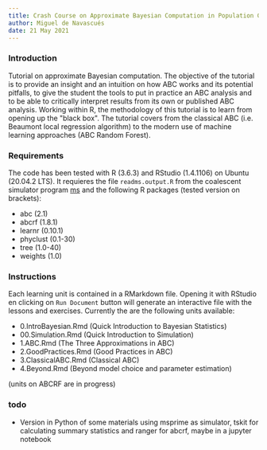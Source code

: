 ```yaml
---
title: Crash Course on Approximate Bayesian Computation in Population Genetics
author: Miguel de Navascués
date: 21 May 2021
---
```


### Introduction

Tutorial on approximate Bayesian computation. The objective of the tutorial is to provide an insight and an intuition on how ABC works and its potential pitfalls, to give the student the tools to put in practice an ABC analysis and to be able to critically interpret results from its own or published ABC analysis. Working within R, the methodology of this tutorial is to learn from opening up the "black box". The tutorial covers from the classical ABC (i.e. Beaumont local regression algorithm) to the modern use of machine learning approaches (ABC Random Forest).

### Requirements

The code has been tested with R (3.6.3) and RStudio (1.4.1106) on Ubuntu (20.04.2 LTS). It requieres the file `readms.output.R` from the coalescent simulator program [ms](http://home.uchicago.edu/~rhudson1/source/mksamples.html) and the following R packages (tested version on brackets):

* abc (2.1)
* abcrf (1.8.1)
* learnr (0.10.1)
* phyclust (0.1-30)
* tree (1.0-40)
* weights (1.0)

### Instructions

Each learning unit is contained in a RMarkdown file. Opening it with RStudio en clicking on `Run Document` button will generate an interactive file with the lessons and exercises. Currently the are the following units available:

* 0.IntroBayesian.Rmd (Quick Introduction to Bayesian Statistics)
* 00.Simulation.Rmd (Quick Introduction to Simulation)
* 1.ABC.Rmd (The Three Approximations in ABC)
* 2.GoodPractices.Rmd (Good Practices in ABC)
* 3.ClassicalABC.Rmd (Classical ABC)
* 4.Beyond.Rmd (Beyond model choice and parameter estimation)

(units on ABCRF are in progress)

### todo

* Version in Python of some materials using msprime as simulator, tskit for calculating summary statistics and ranger for abcrf, maybe in a jupyter notebook

